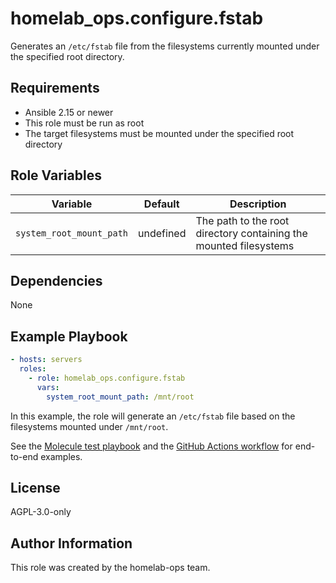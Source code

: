 homelab_ops.configure.fstab
===========================

Generates an `/etc/fstab` file from the filesystems currently mounted under the specified root directory.

Requirements
------------

- Ansible 2.15 or newer
- This role must be run as root
- The target filesystems must be mounted under the specified root directory

Role Variables
--------------

| Variable | Default | Description |
| --- | --- | --- |
| `system_root_mount_path` | undefined | The path to the root directory containing the mounted filesystems |

Dependencies
------------

None

Example Playbook
----------------

```yaml
- hosts: servers
  roles:
    - role: homelab_ops.configure.fstab
      vars:
        system_root_mount_path: /mnt/root
```

In this example, the role will generate an `/etc/fstab` file based on the filesystems mounted under `/mnt/root`.

See the [Molecule test playbook](../../molecule/fstab/converge.yml) and the [GitHub Actions workflow](../../../.github/workflows/test-configure.yaml) for end-to-end examples.

License
-------

AGPL-3.0-only

Author Information
------------------

This role was created by the homelab-ops team.
